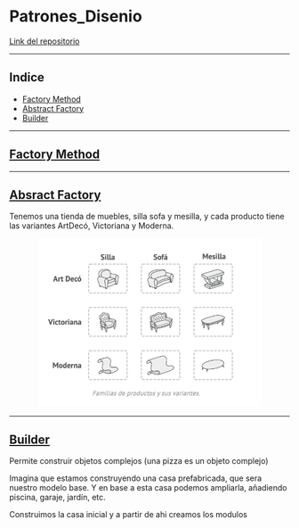 # Patrones_Disenio

[Link del repositorio](https://github.com/rnoguer22/Patrones_Disenio.git)

---

## Indice

- [Factory Method](#1)
- [Abstract Factory](#2)
- [Builder](#3)

---

## <a name="1" href="FactoryMethod/factorymethod.py">Factory Method</a>

---

## <a name="2" href="AbstractFactory/abstractfactory.py">Absract Factory</a>

Tenemos una tienda de muebles, silla sofa y mesilla, y cada producto tiene las variantes ArtDecó, Victoriana y Moderna.

<p align="center">
  <img src="https://github.com/rnoguer22/Patrones_Disenio/blob/main/img/Abstract%20Factory.PNG" width=400px height=auto>
</p>

---

## <a name="3" href="Builder/builder.py">Builder</a>

Permite construir objetos complejos (una pizza es un objeto complejo)

Imagina que estamos construyendo una casa prefabricada, que sera nuestro modelo base. Y en base a esta casa podemos ampliarla, añadiendo piscina, garaje, jardín, etc.

Construimos la casa inicial y a partir de ahi creamos los modulos
